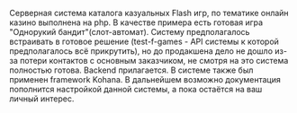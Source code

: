 Серверная система каталога казуальных Flash игр, по тематике онлайн казино выполнена на php. В качестве примера есть готовая игра "Однорукий бандит"(слот-автомат). Систему предполагалось встраивать в готовое решение (test-f-games - API системы к которой предполагалось всё прикрутить), но до продакшена дело не дошло из-за потери контактов с основным заказчиком, не смотря на это система полностью готова. Backend прилагается. В системе также был применен framework Kohana. В дальнейшем возможно документация пополнится настройкой данной системы, а пока остаётся на ваш личный интерес.
